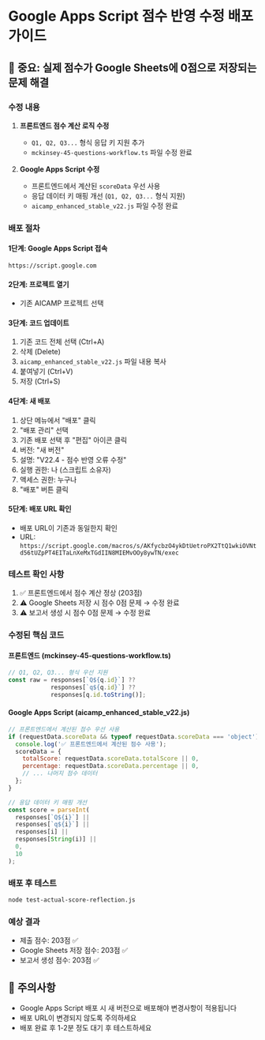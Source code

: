 # Google Apps Script 점수 반영 수정 배포 가이드

## 🚨 중요: 실제 점수가 Google Sheets에 0점으로 저장되는 문제 해결

### 수정 내용
1. **프론트엔드 점수 계산 로직 수정**
   - `Q1, Q2, Q3...` 형식 응답 키 지원 추가
   - `mckinsey-45-questions-workflow.ts` 파일 수정 완료

2. **Google Apps Script 수정**
   - 프론트엔드에서 계산된 `scoreData` 우선 사용
   - 응답 데이터 키 매핑 개선 (`Q1, Q2, Q3...` 형식 지원)
   - `aicamp_enhanced_stable_v22.js` 파일 수정 완료

### 배포 절차

#### 1단계: Google Apps Script 접속
```
https://script.google.com
```

#### 2단계: 프로젝트 열기
- 기존 AICAMP 프로젝트 선택

#### 3단계: 코드 업데이트
1. 기존 코드 전체 선택 (Ctrl+A)
2. 삭제 (Delete)
3. `aicamp_enhanced_stable_v22.js` 파일 내용 복사
4. 붙여넣기 (Ctrl+V)
5. 저장 (Ctrl+S)

#### 4단계: 새 배포
1. 상단 메뉴에서 "배포" 클릭
2. "배포 관리" 선택
3. 기존 배포 선택 후 "편집" 아이콘 클릭
4. 버전: "새 버전"
5. 설명: "V22.4 - 점수 반영 오류 수정"
6. 실행 권한: 나 (스크립트 소유자)
7. 액세스 권한: 누구나
8. "배포" 버튼 클릭

#### 5단계: 배포 URL 확인
- 배포 URL이 기존과 동일한지 확인
- URL: `https://script.google.com/macros/s/AKfycbzO4ykDtUetroPX2TtQ1wkiOVNtd56tUZpPT4EITaLnXeMxTGdIIN8MIEMvOOy8ywTN/exec`

### 테스트 확인 사항
1. ✅ 프론트엔드에서 점수 계산 정상 (203점)
2. ⚠️ Google Sheets 저장 시 점수 0점 문제 → 수정 완료
3. ⚠️ 보고서 생성 시 점수 0점 문제 → 수정 완료

### 수정된 핵심 코드

#### 프론트엔드 (mckinsey-45-questions-workflow.ts)
```typescript
// Q1, Q2, Q3... 형식 우선 지원
const raw = responses[`Q${q.id}`] ?? 
            responses[`q${q.id}`] ?? 
            responses[q.id.toString()];
```

#### Google Apps Script (aicamp_enhanced_stable_v22.js)
```javascript
// 프론트엔드에서 계산된 점수 우선 사용
if (requestData.scoreData && typeof requestData.scoreData === 'object') {
  console.log('✅ 프론트엔드에서 계산된 점수 사용');
  scoreData = {
    totalScore: requestData.scoreData.totalScore || 0,
    percentage: requestData.scoreData.percentage || 0,
    // ... 나머지 점수 데이터
  };
}

// 응답 데이터 키 매핑 개선
const score = parseInt(
  responses[`Q${i}`] || 
  responses[`q${i}`] || 
  responses[i] || 
  responses[String(i)] || 
  0, 
  10
);
```

### 배포 후 테스트
```bash
node test-actual-score-reflection.js
```

### 예상 결과
- 제출 점수: 203점 ✅
- Google Sheets 저장 점수: 203점 ✅
- 보고서 생성 점수: 203점 ✅

## 📌 주의사항
- Google Apps Script 배포 시 새 버전으로 배포해야 변경사항이 적용됩니다
- 배포 URL이 변경되지 않도록 주의하세요
- 배포 완료 후 1-2분 정도 대기 후 테스트하세요
